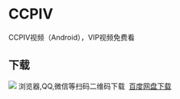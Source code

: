# CCPIV
CCPIV视频（Android），VIP视频免费看
 
## 下载
![](http://ac-QMTBhNKI.clouddn.com/e64294c2de699ed1b685.png) 
                浏览器,QQ,微信等扫码二维码下载 
[百度网盘下载](https://pan.baidu.com/s/1i5u3PR3)
